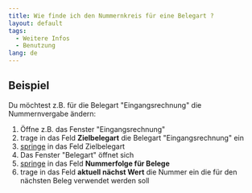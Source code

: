 ```yaml
---
title: Wie finde ich den Nummernkreis für eine Belegart ?
layout: default
tags:
  - Weitere Infos
  - Benutzung
lang: de
---
```


## Beispiel

Du möchtest z.B. für die Belegart "Eingangsrechnung" die Nummernvergabe ändern:

1. Öffne z.B. das Fenster "Eingangsrechnung"
1. trage in das Feld **Zielbelegart** die Belegart "Eingangsrechnung" ein
1. [springe](Wie_kann_ich_zu_Daten_springen_ohne_vorher_suchen_zu_müssen) in das Feld Zielbelegart
1. Das Fenster "Belegart" öffnet sich
1. [springe](Wie_kann_ich_zu_Daten_springen_ohne_vorher_suchen_zu_müssen) in das Feld **Nummerfolge für Belege**
1. trage in das Feld **aktuell nächst Wert** die Nummer ein die für den nächsten Beleg verwendet werden soll



   